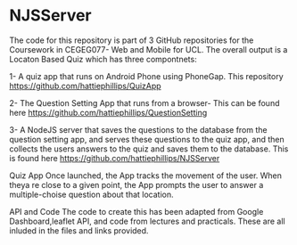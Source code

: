 # NJSServer
The code for this repository is part of 3 GitHub repositories for the Coursework in CEGEG077- Web and Mobile for UCL. The overall output is a Locaton Based Quiz which has three compontnets:

1- A quiz app that runs on Android Phone using PhoneGap. This repository https://github.com/hattiephillips/QuizApp

2- The Question Setting App that runs from a browser- This can be found here https://github.com/hattiephillips/QuestionSetting

3- A NodeJS server that saves the questions to the database from the question setting app, and serves these questions to the quiz app, and then collects the users answers to the quiz and saves them to the database. This is found here https://github.com/hattiephillips/NJSServer

Quiz App
Once launched, the App tracks the movement of the user. When theya re close to a given point, the App prompts the user to answer a multiple-choise question about that location.

API and Code
The code to create this has been adapted from Google Dashboard,leaflet API, and code from lectures and practicals. These are all inluded in the files and links provided.
